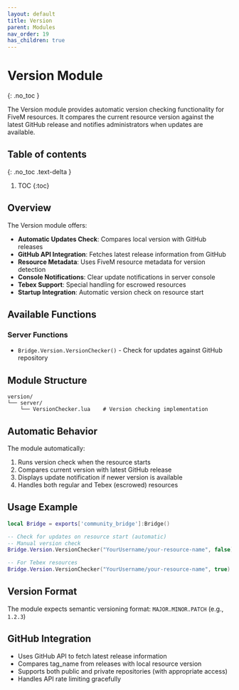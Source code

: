 ```yaml
---
layout: default
title: Version
parent: Modules
nav_order: 19
has_children: true
---
```


# Version Module
{: .no_toc }

The Version module provides automatic version checking functionality for FiveM resources. It compares the current resource version against the latest GitHub release and notifies administrators when updates are available.

## Table of contents
{: .no_toc .text-delta }

1. TOC
{:toc}

## Overview

The Version module offers:

- **Automatic Updates Check**: Compares local version with GitHub releases
- **GitHub API Integration**: Fetches latest release information from GitHub
- **Resource Metadata**: Uses FiveM resource metadata for version detection
- **Console Notifications**: Clear update notifications in server console
- **Tebex Support**: Special handling for escrowed resources
- **Startup Integration**: Automatic version check on resource start

## Available Functions

### Server Functions
- `Bridge.Version.VersionChecker()` - Check for updates against GitHub repository

## Module Structure

```
version/
└── server/
    └── VersionChecker.lua    # Version checking implementation
```

## Automatic Behavior

The module automatically:
1. Runs version check when the resource starts
2. Compares current version with latest GitHub release
3. Displays update notification if newer version is available
4. Handles both regular and Tebex (escrowed) resources

## Usage Example

```lua
local Bridge = exports['community_bridge']:Bridge()

-- Check for updates on resource start (automatic)
-- Manual version check
Bridge.Version.VersionChecker("YourUsername/your-resource-name", false)

-- For Tebex resources
Bridge.Version.VersionChecker("YourUsername/your-resource-name", true)
```

## Version Format

The module expects semantic versioning format: `MAJOR.MINOR.PATCH` (e.g., `1.2.3`)

## GitHub Integration

- Uses GitHub API to fetch latest release information
- Compares tag_name from releases with local resource version
- Supports both public and private repositories (with appropriate access)
- Handles API rate limiting gracefully
